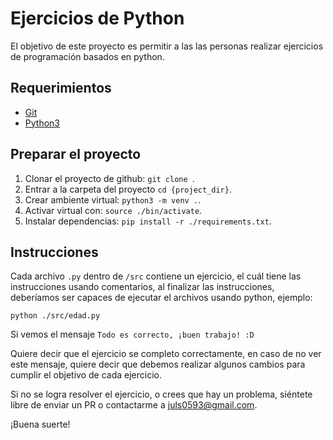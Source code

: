 # Ejercicios de Python

El objetivo de este proyecto es permitir a las las personas
realizar ejercicios de programación basados en python.

## Requerimientos

- [Git](https://github.com/)
- [Python3](https://www.python.org/downloads/)


## Preparar el proyecto

1. Clonar el proyecto de github: `git clone `.
2. Entrar a la carpeta del proyecto `cd {project_dir}`.
3. Crear ambiente virtual: `python3 -m venv .`.
4. Activar virtual con: `source ./bin/activate`.
5. Instalar dependencias: `pip install -r ./requirements.txt`.
 

## Instrucciones

Cada archivo `.py` dentro de `/src` contiene un ejercicio, 
el cuál tiene las instrucciones usando comentarios, 
al finalizar las instrucciones, deberíamos ser capaces
de ejecutar el archivos usando python, ejemplo:
```
python ./src/edad.py
```

Si vemos el mensaje `Todo es correcto, ¡buen trabajo! :D`

Quiere decir que el ejercicio se completo correctamente, 
en caso de no ver este mensaje, quiere decir que 
debemos realizar algunos cambios para cumplir el objetivo 
de cada ejercicio.

Si no se logra resolver el ejercicio, 
o crees que hay un problema, siéntete libre de enviar un PR
o contactarme a [juls0593@gmail.com](mailto:juls0593@gmail.com).

¡Buena suerte!